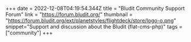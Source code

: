 +++
date = 2022-12-08T04:19:54.344Z
title = "Bludit Community Support Forum"
link = "https://forum.bludit.org/"
thumbnail = "https://forum.bludit.org/ext/planetstyles/flightdeck/store/logo-o.png"
snippet="Support and discussion about the Bludit (flat-cms-php)"
tags = ["community"]
+++
